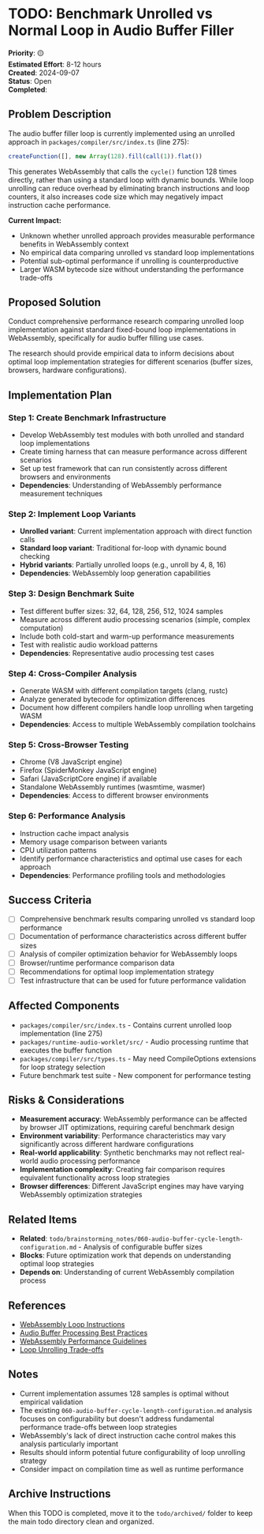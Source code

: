 # TODO: Benchmark Unrolled vs Normal Loop in Audio Buffer Filler

**Priority**: 🟡  
**Estimated Effort**: 8-12 hours  
**Created**: 2024-09-07  
**Status**: Open  
**Completed**: 

## Problem Description

The audio buffer filler loop is currently implemented using an unrolled approach in `packages/compiler/src/index.ts` (line 275):

```typescript
createFunction([], new Array(128).fill(call(1)).flat())
```

This generates WebAssembly that calls the `cycle()` function 128 times directly, rather than using a standard loop with dynamic bounds. While loop unrolling can reduce overhead by eliminating branch instructions and loop counters, it also increases code size which may negatively impact instruction cache performance.

**Current Impact:**
- Unknown whether unrolled approach provides measurable performance benefits in WebAssembly context
- No empirical data comparing unrolled vs standard loop implementations
- Potential sub-optimal performance if unrolling is counterproductive
- Larger WASM bytecode size without understanding the performance trade-offs

## Proposed Solution

Conduct comprehensive performance research comparing unrolled loop implementation against standard fixed-bound loop implementations in WebAssembly, specifically for audio buffer filling use cases.

The research should provide empirical data to inform decisions about optimal loop implementation strategies for different scenarios (buffer sizes, browsers, hardware configurations).

## Implementation Plan

### Step 1: Create Benchmark Infrastructure
- Develop WebAssembly test modules with both unrolled and standard loop implementations
- Create timing harness that can measure performance across different scenarios
- Set up test framework that can run consistently across different browsers and environments
- **Dependencies**: Understanding of WebAssembly performance measurement techniques

### Step 2: Implement Loop Variants
- **Unrolled variant**: Current implementation approach with direct function calls
- **Standard loop variant**: Traditional for-loop with dynamic bound checking
- **Hybrid variants**: Partially unrolled loops (e.g., unroll by 4, 8, 16)
- **Dependencies**: WebAssembly loop generation capabilities

### Step 3: Design Benchmark Suite
- Test different buffer sizes: 32, 64, 128, 256, 512, 1024 samples
- Measure across different audio processing scenarios (simple, complex computation)
- Include both cold-start and warm-up performance measurements
- Test with realistic audio workload patterns
- **Dependencies**: Representative audio processing test cases

### Step 4: Cross-Compiler Analysis
- Generate WASM with different compilation targets (clang, rustc)
- Analyze generated bytecode for optimization differences
- Document how different compilers handle loop unrolling when targeting WASM
- **Dependencies**: Access to multiple WebAssembly compilation toolchains

### Step 5: Cross-Browser Testing
- Chrome (V8 JavaScript engine)
- Firefox (SpiderMonkey JavaScript engine)  
- Safari (JavaScriptCore engine) if available
- Standalone WebAssembly runtimes (wasmtime, wasmer)
- **Dependencies**: Access to different browser environments

### Step 6: Performance Analysis
- Instruction cache impact analysis
- Memory usage comparison between variants
- CPU utilization patterns
- Identify performance characteristics and optimal use cases for each approach
- **Dependencies**: Performance profiling tools and methodologies

## Success Criteria

- [ ] Comprehensive benchmark results comparing unrolled vs standard loop performance
- [ ] Documentation of performance characteristics across different buffer sizes
- [ ] Analysis of compiler optimization behavior for WebAssembly loops
- [ ] Browser/runtime performance comparison data
- [ ] Recommendations for optimal loop implementation strategy
- [ ] Test infrastructure that can be used for future performance validation

## Affected Components

- `packages/compiler/src/index.ts` - Contains current unrolled loop implementation (line 275)
- `packages/runtime-audio-worklet/src/` - Audio processing runtime that executes the buffer function
- `packages/compiler/src/types.ts` - May need CompileOptions extensions for loop strategy selection
- Future benchmark test suite - New component for performance testing

## Risks & Considerations

- **Measurement accuracy**: WebAssembly performance can be affected by browser JIT optimizations, requiring careful benchmark design
- **Environment variability**: Performance characteristics may vary significantly across different hardware configurations
- **Real-world applicability**: Synthetic benchmarks may not reflect real-world audio processing performance
- **Implementation complexity**: Creating fair comparison requires equivalent functionality across loop strategies
- **Browser differences**: Different JavaScript engines may have varying WebAssembly optimization strategies

## Related Items

- **Related**: `todo/brainstorming_notes/060-audio-buffer-cycle-length-configuration.md` - Analysis of configurable buffer sizes
- **Blocks**: Future optimization work that depends on understanding optimal loop strategies
- **Depends on**: Understanding of current WebAssembly compilation process

## References

- [WebAssembly Loop Instructions](https://webassembly.github.io/spec/core/syntax/instructions.html#control-instructions)
- [Audio Buffer Processing Best Practices](https://developer.mozilla.org/en-US/docs/Web/API/Web_Audio_API/Best_practices)
- [WebAssembly Performance Guidelines](https://hacks.mozilla.org/2018/01/making-webassembly-even-faster-firefoxs-new-streaming-and-tiering-compiler/)
- [Loop Unrolling Trade-offs](https://en.wikipedia.org/wiki/Loop_unrolling)

## Notes

- Current implementation assumes 128 samples is optimal without empirical validation
- The existing `060-audio-buffer-cycle-length-configuration.md` analysis focuses on configurability but doesn't address fundamental performance trade-offs between loop strategies
- WebAssembly's lack of direct instruction cache control makes this analysis particularly important
- Results should inform potential future configurability of loop unrolling strategy
- Consider impact on compilation time as well as runtime performance

## Archive Instructions

When this TODO is completed, move it to the `todo/archived/` folder to keep the main todo directory clean and organized.